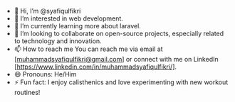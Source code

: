 - 👋 Hi, I’m @syafiqulfikri
- 👀 I’m interested in web development.
- 🌱 I’m currently learning more about laravel.
- 💞️ I’m looking to collaborate on open-source projects, especially related to technology and innovation.
- 📫 How to reach me You can reach me via email at [muhammadsyafiqulfikri@gmail.com] or connect with me on LinkedIn [https://www.linkedin.com/in/muhammadsyafiqulfikri/].
- 😄 Pronouns: He/Him
- ⚡ Fun fact: I enjoy calisthenics and love experimenting with new workout routines!

<!---
syafiqulfikri/syafiqulfikri is a ✨ special ✨ repository because its `README.md` (this file) appears on your GitHub profile.
You can click the Preview link to take a look at your changes.
--->
